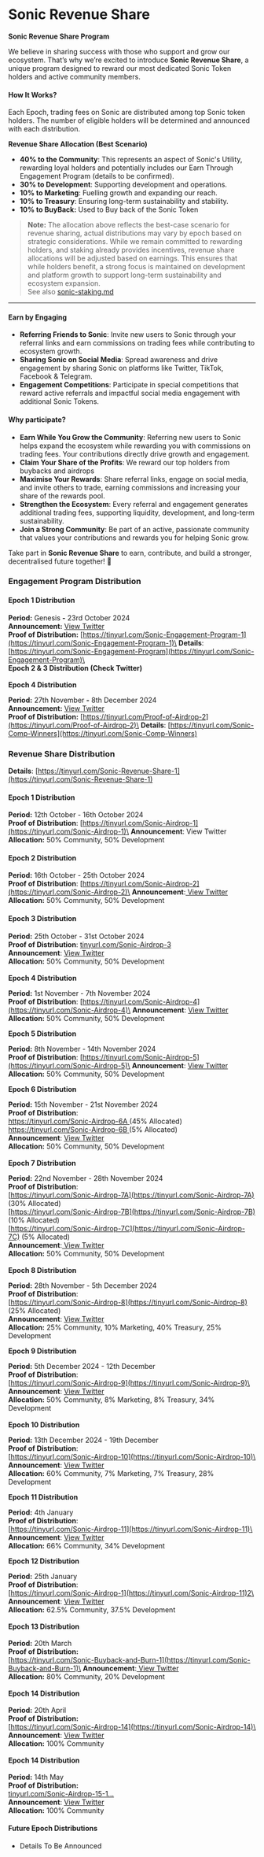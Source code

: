 # Sonic Revenue Share

**Sonic Revenue Share Program**

We believe in sharing success with those who support and grow our ecosystem. That’s why we’re excited to introduce **Sonic Revenue Share**, a unique program designed to reward our most dedicated Sonic Token holders and active community members.

#### How It Works?

Each Epoch, trading fees on Sonic are distributed among top Sonic token holders. The number of eligible holders will be determined and announced with each distribution.

**Revenue Share Allocation (Best Scenario)**

* **40% to the Community**: This represents an aspect of Sonic's Utility, rewarding loyal holders and potentially includes our Earn Through Engagement Program (details to be confirmed).
* **30% to Development**: Supporting development and operations.
* **10% to Marketing**: Fuelling growth and expanding our reach.
* **10% to Treasury**: Ensuring long-term sustainability and stability.
* **10% to BuyBack:** Used to Buy back of the Sonic Token

> **Note:** The allocation above reflects the best-case scenario for revenue sharing, actual distributions may vary by epoch based on strategic considerations. While we remain committed to rewarding holders, and staking already provides incentives, revenue share allocations will be adjusted based on earnings. This ensures that while holders benefit, a strong focus is maintained on development and platform growth to support long-term sustainability and ecosystem expansion.\
> See also [sonic-staking.md](sonic-staking.md "mention")

***

#### **Earn by Engaging**

* **Referring Friends to Sonic**: Invite new users to Sonic through your referral links and earn commissions on trading fees while contributing to ecosystem growth.
* **Sharing Sonic on Social Media**: Spread awareness and drive engagement by sharing Sonic on platforms like Twitter, TikTok, Facebook & Telegram.
* **Engagement Competitions**: Participate in special competitions that reward active referrals and impactful social media engagement with additional Sonic Tokens.

#### Why participate?

* **Earn While You Grow the Community**: Referring new users to Sonic helps expand the ecosystem while rewarding you with commissions on trading fees. Your contributions directly drive growth and engagement.
* **Claim Your Share of the Profits**: We reward our top holders from buybacks and airdrops
* **Maximise Your Rewards**: Share referral links, engage on social media, and invite others to trade, earning commissions and increasing your share of the rewards pool.
* **Strengthen the Ecosystem**: Every referral and engagement generates additional trading fees, supporting liquidity, development, and long-term sustainability.
* **Join a Strong Community**: Be part of an active, passionate community that values your contributions and rewards you for helping Sonic grow.

Take part in **Sonic Revenue Share** to earn, contribute, and build a stronger, decentralised future together! 🚀

### &#x20;Engagement Program Distribution

#### Epoch 1 Distribution

**Period:** Genesis **-** 23rd October 2024\
**Announcement:** [View Twitter](https://x.com/SonicSnipeBot/status/1847090773428523095)\
**Proof of Distribution:** [https://tinyurl.com/Sonic-Engagement-Program-1](https://tinyurl.com/Sonic-Engagement-Program-1)\
**Details**: [https://tinyurl.com/Sonic-Engagement-Program](https://tinyurl.com/Sonic-Engagement-Program)\
\
**Epoch 2 & 3 Distribution (Check Twitter)**\
\
**Epoch 4 Distribution**

**Period:** 27th November **-** 8th December 2024\
**Announcement:** [View Twitter](https://x.com/SonicSnipeBot/status/1865706378964480188)\
**Proof of Distribution:** [https://tinyurl.com/Proof-of-Airdrop-2](https://tinyurl.com/Proof-of-Airdrop-2)\
**Details**: [https://tinyurl.com/Sonic-Comp-Winners](https://tinyurl.com/Sonic-Comp-Winners)

### Revenue Share Distribution

**Details**: [https://tinyurl.com/Sonic-Revenue-Share-1](https://tinyurl.com/Sonic-Revenue-Share-1)

#### Epoch 1 Distribution

**Period:** 12th October - 16th October 2024\
**Proof of Distribution**: [https://tinyurl.com/Sonic-Airdrop-1](https://tinyurl.com/Sonic-Airdrop-1)\
**Announcement**: View Twitter\
**Allocation:** 50% Community, 50% Development

#### Epoch 2 Distribution

**Period:** 16th October - 25th October 2024\
**Proof of Distribution**: [https://tinyurl.com/Sonic-Airdrop-2](https://tinyurl.com/Sonic-Airdrop-2)\
**Announcement**:[ View Twitter](https://x.com/SonicSnipeBot/status/1849606840717566051)\
**Allocation:** 50% Community, 50% Development

#### Epoch 3 Distribution

**Period:** 25th October - 31st October 2024\
**Proof of Distribution**: [tinyurl.com/Sonic-Airdrop-3](https://t.co/0ZqP1bLzsA)\
**Announcement**: [View Twitter](https://x.com/SonicSnipeBot/status/1851788670917054630)\
**Allocation:** 50% Community, 50% Development\
\
**Epoch 4 Distribution**

**Period:** 1st November - 7th November 2024\
**Proof of Distribution**: [https://tinyurl.com/Sonic-Airdrop-4](https://tinyurl.com/Sonic-Airdrop-4)\
**Announcement**: [View Twitter](https://x.com/SonicSnipeBot/status/1854313285161746481)\
**Allocation:** 50% Community, 50% Development

**Epoch 5 Distribution**

**Period:** 8th November - 14th November 2024\
**Proof of Distribution**: [https://tinyurl.com/Sonic-Airdrop-5](https://tinyurl.com/Sonic-Airdrop-5)\
**Announcement**: [View Twitter](https://x.com/SonicSnipeBot/status/1856850799709818894)\
**Allocation:** 50% Community, 50% Development

**Epoch 6 Distribution**

**Period:** 15th November - 21st November 2024\
**Proof of Distribution**: \
[https://tinyurl.com/Sonic-Airdrop-6A ](https://tinyurl.com/Sonic-Airdrop-6A)(45% Allocated)\
[https://tinyurl.com/Sonic-Airdrop-6B ](https://tinyurl.com/Sonic-Airdrop-6B)[ ](https://tinyurl.com/Sonic-Airdrop-6A)(5% Allocated)\
**Announcement**: [View Twitter](https://x.com/SonicSnipeBot/status/1859405139045646497)\
**Allocation:** 50% Community, 50% Development\
\
**Epoch 7 Distribution**

**Period:** 22nd November - 28th November 2024\
**Proof of Distribution**: \
[https://tinyurl.com/Sonic-Airdrop-7A](https://tinyurl.com/Sonic-Airdrop-7A) (30% Allocated)\
[https://tinyurl.com/Sonic-Airdrop-7B](https://tinyurl.com/Sonic-Airdrop-7B) (10% Allocated)\
[https://tinyurl.com/Sonic-Airdrop-7C](https://tinyurl.com/Sonic-Airdrop-7C) (5% Allocated)\
**Announcement**:[ View Twitter](https://x.com/SonicSnipeBot/status/1861933192267350317)\
**Allocation:** 50% Community, 50% Development\
\
**Epoch 8 Distribution**

**Period:** 28th November - 5th December 2024\
**Proof of Distribution**: \
[https://tinyurl.com/Sonic-Airdrop-8](https://tinyurl.com/Sonic-Airdrop-8) (25% Allocated)\
**Announcement**: [View Twitter](https://x.com/SonicSnipeBot/status/1864652312201011361)\
**Allocation:** 25% Community, 10% Marketing, 40% Treasury, 25% Development

**Epoch 9 Distribution**

**Period:** 5th December 2024 - 12th December\
**Proof of Distribution**: \
[https://tinyurl.com/Sonic-Airdrop-9](https://tinyurl.com/Sonic-Airdrop-9)\
**Announcement**: [View Twitter](https://x.com/SonicSnipeBot/status/1867102225727975764)\
**Allocation:** 50% Community, 8% Marketing, 8% Treasury, 34% Development\
\
**Epoch 10 Distribution**

**Period:** 13th December 2024 - 19th December\
**Proof of Distribution**: \
[https://tinyurl.com/Sonic-Airdrop-10](https://tinyurl.com/Sonic-Airdrop-10)\
**Announcement**: [View Twitter](https://x.com/SonicSnipeBot/status/1869619371020358123)\
**Allocation:** 60% Community, 7% Marketing, 7% Treasury, 28% Development

**Epoch 11 Distribution**

**Period:** 4th January\
**Proof of Distribution**: \
[https://tinyurl.com/Sonic-Airdrop-11](https://tinyurl.com/Sonic-Airdrop-11)\
**Announcement**: [View Twitter](https://x.com/SonicSnipeBot/status/1875546931713470580)\
**Allocation:** 66% Community, 34% Development

**Epoch 12 Distribution**

**Period:** 25th January\
**Proof of Distribution**: \
[https://tinyurl.com/Sonic-Airdrop-1](https://tinyurl.com/Sonic-Airdrop-11)2\
**Announcement**: [View Twitter](https://x.com/SonicSnipeBot/status/1881355404116201673)\
**Allocation:** 62.5% Community, 37.5% Development\
\
**Epoch 13 Distribution**\
\
**Period:** 20th March\
**Proof of Distribution:**\
[https://tinyurl.com/Sonic-Buyback-and-Burn-1](https://tinyurl.com/Sonic-Buyback-and-Burn-1)\
**Announcement**:[ View Twitter](https://x.com/SonicSnipeBot/status/1902658387483189692)\
**Allocation:** 80% Community, 20% Development\
\
**Epoch 14 Distribution**\
\
**Period:** 20th April\
**Proof of Distribution:**\
[https://tinyurl.com/Sonic-Airdrop-14](https://tinyurl.com/Sonic-Airdrop-14)\
**Announcement**: [View Twitter](https://x.com/SonicSnipeBot/status/1913773738136682645)\
**Allocation:** 100% Community\
\
**Epoch 14 Distribution**\
\
**Period:** 14th May\
**Proof of Distribution:**\
[tinyurl.com/Sonic-Airdrop-15-1…](https://t.co/3N2Ct1t9FX)\
**Announcement**: [View Twitter](https://x.com/SonicSnipeBot/status/1922485236103053773)\
**Allocation:** 100% Community

#### Future Epoch Distributions

* &#x20;Details To Be Announced
